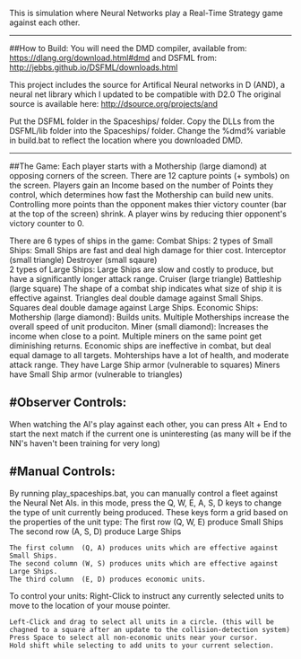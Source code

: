 
This is simulation where Neural Networks play a Real-Time Strategy game against each other.

-------------------------------------------------------------------------------------
##How to Build:
You will need the DMD compiler, available from: https://dlang.org/download.html#dmd
and DSFML from: http://jebbs.github.io/DSFML/downloads.html

This project includes the source for Artifical Neural networks in D (AND), a neural net library which I updated to be compatible with D2.0
The original source is available here: http://dsource.org/projects/and

Put the DSFML folder in the Spaceships/ folder.
Copy the DLLs from the DSFML/lib folder into the Spaceships/ folder.
Change the %dmd% variable in build.bat to reflect the location where you downloaded DMD.


-------------------------------------------------------------------------------------
##The Game:
Each player starts with a Mothership (large diamond) at opposing corners of the screen.
There are 12 capture points (+ symbols) on the screen.  Players gain an Income based on the number of Points they control, which determines how fast the Mothership can build new units.
Controlling more points than the opponent makes thier victory counter (bar at the top of the screen) shrink. 
A player wins by reducing thier opponent's victory counter to 0.

There are 6 types of ships in the game:
  Combat Ships:
    2 types of Small Ships: Small Ships are fast and deal high damage for thier cost.
      Interceptor (small triangle)
      Destroyer   (small sqaure)  
    2 types of Large Ships: Large Ships are slow and costly to produce, but have a significantly longer attack range.
      Cruiser     (large triangle)
      Battleship  (large square)
    The shape of a combat ship indicates what size of ship it is effective against.
     Triangles deal double damage against Small Ships.
     Squares deal double damage against Large Ships.
  Economic Ships:
    Mothership (large diamond): Builds units.  Multiple Motherships increase the overall speed of unit produciton.
    Miner      (small diamond): Increases the income when close to a point.  Multiple miners on the same point get diminishing returns.
    Economic ships are ineffective in combat, but deal equal damage to all targets.
      Mohterships have a lot of health, and moderate attack range.  They have Large Ship armor (vulnerable to squares)
      Miners have Small Ship armor (vulnerable to triangles)

#Observer Controls:
-------------------------------------------------------------------------------------
  When watching the AI's play against each other, you can press Alt + End to start the next match if the current one is uninteresting (as many will be if the NN's haven't been training for very long)
  

#Manual Controls:
-------------------------------------------------------------------------------------
By running play_spaceships.bat, you can manually control a fleet against the Neural Net AIs.
  in this mode, press the Q, W, E, A, S, D keys to change the type of unit currently being produced.
  These keys form a grid based on the properties of the unit type:
    The first row  (Q, W, E) produce Small Ships
    The second row (A, S, D) produce Large Ships
    
    The first column  (Q, A) produces units which are effective against Small Ships.
    The second column (W, S) produces units which are effective against Large Ships.
    The third column  (E, D) produces economic units.
    
  To control your units:
    Right-Click to instruct any currently selected units to move to the location of your mouse pointer.
  
    Left-Click and drag to select all units in a circle. (this will be chagned to a square after an update to the collision-detection system)
    Press Space to select all non-economic units near your cursor.
    Hold shift while selecting to add units to your current selection.
